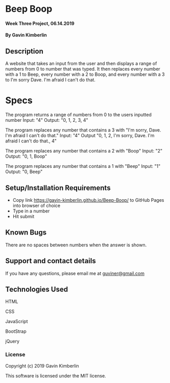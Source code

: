 # Beep Boop

#### Week Three Project, 06.14.2019

#### By Gavin Kimberlin

## Description

A website that takes an input from the user and then displays a range of numbers from 0 to number that was typed. It then replaces every number with a 1 to Beep, every number with a 2 to Boop, and every number with a 3 to I'm sorry Dave. I'm afraid I can't do that.
# Specs

The program returns a range of numbers from 0 to the users inputted number
  Input: "4"
  Output: "0, 1, 2, 3, 4"

The program replaces any number that contains a 3 with "I'm sorry, Dave. I'm afraid I can't do that."
  Input: "4"
  Output "0, 1, 2, I'm sorry, Dave. I'm afraid I can't do that., 4"

The program replaces any number that contains a 2 with "Boop"
  Input: "2"
  Output: "0, 1, Boop"

The program replaces any number that contains a 1 with "Beep"
  Input: "1"
  Output: "0, Beep"

## Setup/Installation Requirements

* Copy link https://gavin-kimberlin.github.io/Beep-Boop/ to GitHub Pages into browser of choice
* Type in a number
* Hit submit

## Known Bugs

There are no spaces between numbers when the answer is shown.
## Support and contact details

If you have any questions, please email me at guviner@gmail.com

## Technologies Used

HTML

CSS

JavaScript

BootStrap

jQuery

### License

Copyright (c) 2019 Gavin Kimberlin

This software is licensed under the MIT license.
